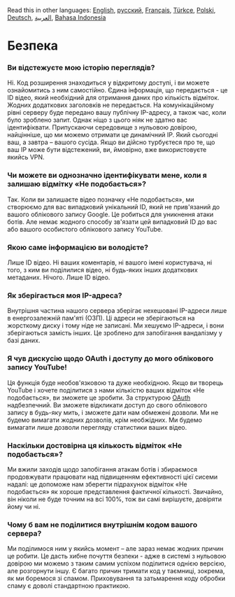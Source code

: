 Read this in other languages: [English](SECURITY-FAQ.md), [русский](SECURITY-FAQru.md), [Français](SECURITY-FAQfr.md), [Türkçe](SECURITY-FAQtr.md), [Polski](SECURITY-FAQpl.md), [Deutsch](SECURITY-FAQde.md), [العربية](SECURITY-FAQar.md), [Bahasa Indonesia](SECURITY-FAQid.md)

# Безпека

### Ви відстежуєте мою історію переглядів?

Ні. Код розширення знаходиться у відкритому доступі, і ви можете ознайомитись з ним самостійно. Єдина інформація, що передається - це ID відео, який необхідний для отримання даних про кількість відміток. Жодних додаткових заголовків не передається. На комунікаційному рівні серверу буде передано вашу публічну IP-адресу, а також час, коли було зроблено запит. Однак ніщо з цього ніяк не здатно вас ідентифіквати. Припускаючи середовище з нульовою довірою, найцінніше, що ми можемо отримати це динамічний IP. Який сьогодні ваш, а завтра – вашого сусіда. Якщо ви дійсно турбуєтеся про те, що ваш IP може бути відстежений, ви, ймовірно, вже використовуєте якийсь VPN.

### Чи можете ви однозначно ідентифікувати мене, коли я залишаю відмітку «Не подобається»?

Так. Коли ви залишаєте відео позначку «Не подобається», ми створюємо для вас випадковий унікальний ID, який не прив'язаний до вашого облікового запису Google. Це робиться для уникнення атаки ботів. Але немає жодного способу зв'язати цей випадковий ID до вас або вашого особистого облікового запису YouTube.

### Якою саме інформацією ви володієте?

Лише ID відео. Ні ваших коментарів, ні вашого імені користувача, ні того, з ким ви поділилися відео, ні будь-яких інших додаткових метаданих. Нічого. Лише ID відео.

### Як зберігається моя IP-адреса?

Внутрішня частина нашого сервера зберігає нехешовані IP-адреси лише в енергозалежній пам'яті (ОЗП). Ці адреси не зберігаються на жорсткому диску і тому ніде не записані. Ми хешуємо IP-адреси, і вони зберігаються замість інших. Це зроблено для запобігання вандалізму у базі даних.

### Я чув дискусію щодо OAuth і доступу до мого облікового запису YouTube!

Ця функція буде необов'язковою та дуже необхідною. Якщо ви творець YouTube і хочете поділитися з нами кількістю ваших відміток «Не подобається», ви зможете це зробити. За структурою [OAuth](https://uk.wikipedia.org/wiki/OAuth#:~:text=%D0%B1%D0%B5%D0%B7%20%D0%BD%D0%B5%D0%BE%D0%B1%D1%85%D1%96%D0%B4%D0%BD%D0%BE%D1%81%D1%82%D1%96%20%D0%B2%D0%B2%D0%BE%D0%B4%D1%83%20%D1%96%D0%BC%D0%B5%D0%BD%D1%96%20%D0%BA%D0%BE%D1%80%D0%B8%D1%81%D1%82%D1%83%D0%B2%D0%B0%D1%87%D0%B0%20%D1%82%D0%B0%20%D0%BF%D0%B0%D1%80%D0%BE%D0%BB%D1%8E) надбезпечний. Ви зможете відкликати доступ до свого облікового запису в будь-яку мить, і зможете дати нам обмежені дозволи. Ми не будемо вимагати жодних дозволів, крім необжідних. Ми будемо вимагати лише дозволи перегляду статистики ваших відео.

### Наскільки достовірна ця кількость відміток «Не подобається»?

Ми вжили заходів щодо запобігання атакам ботів і збираємося продовжувати працювати над підвищенням ефективності цієї сисеми надалі: це допоможе нам зберегти підрахунок відміток «Не подобається» як хороше представлення фактичної кількості. Звичайно, він ніколи не буде точним на всі 100%, тож ви самі вирішуєте, довіряти йому чи ні.

### Чому б вам не поділитися внутрішнім кодом вашого сервера?

Ми поділимося ним у якийсь момент – але зараз немає жодних причин це робити. Це дасть хибне почуття безпеки - адже в системі з нульовою довірою ми можемо з таким самим успіхом поділитися однією версією, але розгорнути іншу. Є багато причин тримати код у таємниці, зокрема, як ми боремося зі спамом. Приховування та затьмарення коду обробки спаму є доволі стандартною практикою.
